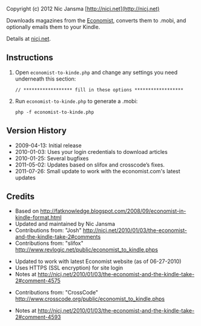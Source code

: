 ﻿Copyright (c) 2012 Nic Jansma
[http://nicj.net](http://nicj.net)

Downloads magazines from the [Economist](http://economist.com), converts them to .mobi, and optionally emails them to your Kindle.

Details at [nicj.net](http://nicj.net/2009/04/13/the-economist-and-the-kindle).

Instructions
------------
1. Open `economist-to-kinde.php` and change any settings you need underneath this section:

    `// ****************** fill in these options ******************`

2. Run `economist-to-kinde.php` to generate a .mobi:

    `php -f economist-to-kinde.php`

Version History
---------------
* 2009-04-13: Initial release
* 2010-01-03: Uses your login credentials to download articles
* 2010-01-25: Several bugfixes
* 2011-05-02: Updates based on slifox and crosscode’s fixes.
* 2011-07-26: Small update to work with the economist.com's latest updates

Credits
-------
* Based on http://fatknowledge.blogspot.com/2008/09/economist-in-kindle-format.html
* Updated and maintained by Nic Jansma
* Contributions from: "Josh" http://nicj.net/2010/01/03/the-economist-and-the-kindle-take-2#comments
* Contributions from: "slifox" http://www.revlogic.net/public/economist_to_kindle.phps
 - Updated to work with latest Economist website (as of 06-27-2010)
 - Uses HTTPS (SSL encryption) for site login
 - Notes at http://nicj.net/2010/01/03/the-economist-and-the-kindle-take-2#comment-4575
* Contributions from: "CrossCode" http://www.crosscode.org/public/economist_to_kindle.phps
 - Notes at http://nicj.net/2010/01/03/the-economist-and-the-kindle-take-2#comment-4593
